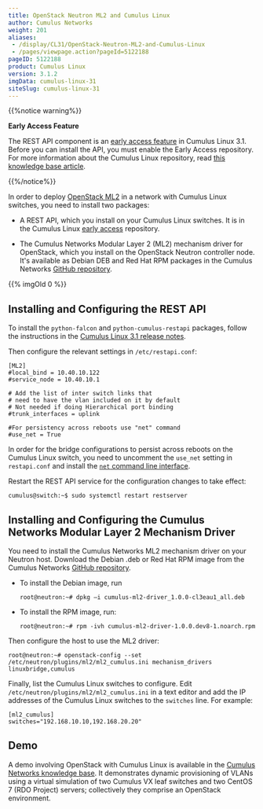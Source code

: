 ```yaml
---
title: OpenStack Neutron ML2 and Cumulus Linux
author: Cumulus Networks
weight: 201
aliases:
 - /display/CL31/OpenStack-Neutron-ML2-and-Cumulus-Linux
 - /pages/viewpage.action?pageId=5122188
pageID: 5122188
product: Cumulus Linux
version: 3.1.2
imgData: cumulus-linux-31
siteSlug: cumulus-linux-31
---
```

{{%notice warning%}}

**Early Access Feature**

The REST API component is an [early access
feature](https://support.cumulusnetworks.com/hc/en-us/articles/202933878)
in Cumulus Linux 3.1. Before you can install the API, you must enable
the Early Access repository. For more information about the Cumulus
Linux repository, read [this knowledge base
article](https://support.cumulusnetworks.com/hc/en-us/articles/217422127).

{{%/notice%}}

In order to deploy [OpenStack
ML2](https://wiki.openstack.org/wiki/Neutron/ML2) in a network with
Cumulus Linux switches, you need to install two packages:

  - A REST API, which you install on your Cumulus Linux switches. It is
    in the Cumulus Linux [early
    access](https://support.cumulusnetworks.com/hc/en-us/articles/202933878)
    repository.

  - The Cumulus Networks Modular Layer 2 (ML2) mechanism driver for
    OpenStack, which you install on the OpenStack Neutron controller
    node. It's available as Debian DEB and Red Hat RPM packages in the
    Cumulus Networks [GitHub
    repository](https://github.com/CumulusNetworks/cumulus-ml2/tree/master/images).

{{% imgOld 0 %}}

## <span>Installing and Configuring the REST API</span>

To install the `python-falcon` and `python-cumulus-restapi` packages,
follow the instructions in the [Cumulus Linux 3.1 release
notes](https://support.cumulusnetworks.com/hc/en-us/articles/224473608#ea).

Then configure the relevant settings in `/etc/restapi.conf`:

    [ML2]
    #local_bind = 10.40.10.122
    #service_node = 10.40.10.1
     
    # Add the list of inter switch links that
    # need to have the vlan included on it by default
    # Not needed if doing Hierarchical port binding
    #trunk_interfaces = uplink 
     
    #For persistency across reboots use "net" command
    #use_net = True

In order for the bridge configurations to persist across reboots on the
Cumulus Linux switch, you need to uncomment the `use_net` setting in
`restapi.conf` and install the [`net` command line
interface](/version/cumulus-linux-31/Configuring-and-Managing-Network-Interfaces/Network-Command-Line-Utility).

Restart the REST API service for the configuration changes to take
effect:

    cumulus@switch:~$ sudo systemctl restart restserver

## <span>Installing and Configuring the Cumulus Networks Modular Layer 2 Mechanism Driver</span>

You need to install the Cumulus Networks ML2 mechanism driver on your
Neutron host. Download the Debian .deb or Red Hat RPM image from the
Cumulus Networks [GitHub
repository](https://github.com/CumulusNetworks/cumulus-ml2/tree/master/images).

  - To install the Debian image, run
    
        root@neutron:~# dpkg –i cumulus-ml2-driver_1.0.0-cl3eau1_all.deb

  - To install the RPM image, run:
    
        root@neutron:~# rpm -ivh cumulus-ml2-driver-1.0.0.dev8-1.noarch.rpm

Then configure the host to use the ML2 driver:

    root@neutron:~# openstack-config --set /etc/neutron/plugins/ml2/ml2_cumulus.ini mechanism_drivers linuxbridge,cumulus

Finally, list the Cumulus Linux switches to configure. Edit
`/etc/neutron/plugins/ml2/ml2_cumulus.ini` in a text editor and add the
IP addresses of the Cumulus Linux switches to the `switches` line. For
example:

    [ml2_cumulus]
    switches="192.168.10.10,192.168.20.20"

## <span>Demo</span>

A demo involving OpenStack with Cumulus Linux is available in the
[Cumulus Networks knowledge
base](https://support.cumulusnetworks.com/hc/en-us/articles/226174767).
It demonstrates dynamic provisioning of VLANs using a virtual simulation
of two Cumulus VX leaf switches and two CentOS 7 (RDO Project) servers;
collectively they comprise an OpenStack environment.

<article id="html-search-results" class="ht-content" style="display: none;">

</article>

<footer id="ht-footer">

</footer>
